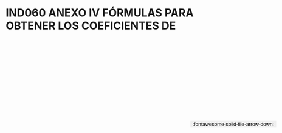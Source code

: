 
# IND060 ANEXO IV FÓRMULAS PARA OBTENER LOS COEFICIENTES DE

<a href='../IND060 ANEXO IV FÓRMULAS PARA OBTENER LOS COEFICIENTES DE.pdf' download>
<button class='md-button -primary' 
id='download-btn' style="position: fixed; top: 10%; right: 20px; 
        transform: translateY(-50%); z-index: 1000;  border: none; ">
:fontawesome-solid-file-arrow-down: 
</button>
</a>

<div 
    id='../IND060 ANEXO IV FÓRMULAS PARA OBTENER LOS COEFICIENTES DE.pdf' 
    data-pdf-url='../IND060 ANEXO IV FÓRMULAS PARA OBTENER LOS COEFICIENTES DE.pdf'
    style=' width: 100%; height: auto;overflow: auto;'>
</div>


